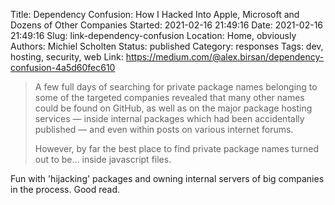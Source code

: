 Title: Dependency Confusion: How I Hacked Into Apple, Microsoft and Dozens of Other Companies
Started: 2021-02-16 21:49:16
Date: 2021-02-16 21:49:16
Slug: link-dependency-confusion
Location: Home, obviously
Authors: Michiel Scholten
Status: published
Category: responses
Tags: dev, hosting, security, web
Link: https://medium.com/@alex.birsan/dependency-confusion-4a5d60fec610

> A few full days of searching for private package names belonging to some of the targeted companies revealed that many other names could be found on GitHub, as well as on the major package hosting services — inside internal packages which had been accidentally published — and even within posts on various internet forums.
>
> However, by far the best place to find private package names turned out to be… inside javascript files.

Fun with 'hijacking' packages and owning internal servers of big companies in the process. Good read.
